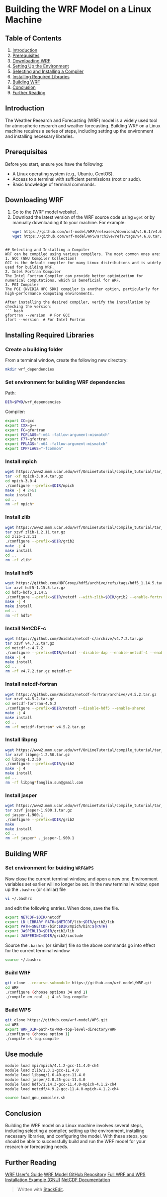 # Building the WRF Model on a Linux Machine

## Table of Contents
1. [Introduction](#introduction)
2. [Prerequisites](#prerequisites)
3. [Downloading WRF](#downloading-wrf)
4. [Setting Up the Environment](#setting-up-the-environment)
5. [Selecting and Installing a Compiler](#selecting-and-installing-a-compiler)
6. [Installing Required Libraries](#installing-required-libraries)
7. [Building WRF](#building-wrf)
8. [Conclusion](#conclusion)
9. [Further Reading](#further-reading)

## Introduction
The Weather Research and Forecasting (WRF) model is a widely used tool for atmospheric research and weather forecasting. Building WRF on a Linux machine requires a series of steps, including setting up the environment and installing necessary libraries.

## Prerequisites
Before you start, ensure you have the following:
- A Linux operating system (e.g., Ubuntu, CentOS).
- Access to a terminal with sufficient permissions (root or sudo).
- Basic knowledge of terminal commands.

## Downloading WRF
1. Go to the [WRF model website].
2. Download the latest version of the WRF source code using `wget` or by manually downloading it to your machine. For example:
   ```bash
   wget https://github.com/wrf-model/WRF/releases/download/v4.6.1/v4.6.1.tar.gz 
   wget https://github.com/wrf-model/WPS/archive/refs/tags/v4.6.0.tar.gz
  ```

## Selecting and Installing a Compiler
WRF can be compiled using various compilers. The most common ones are:
1. GCC (GNU Compiler Collection)
GCC is the default compiler for many Linux distributions and is widely used for building WRF.  
2. Intel Fortran Compiler
The Intel Fortran Compiler can provide better optimization for numerical computations, which is beneficial for WRF. 
3. PGI Compiler
The PGI (NVIDIA HPC SDK) compiler is another option, particularly for high-performance computing environments. 

After installing the desired compiler, verify the installation by checking the version:
``` bash
gfortran --version  # For GCC
ifort --version  # For Intel Fortran
```
## Installing Required Libraries

### Create a building folder
From a terminal window, create the following new directory:
``` bash
mkdir wrf_dependencies
```
### Set environment for building WRF dependencies
Path:
``` bash
DIR=$PWD/wrf_dependencies
```
Compiler:
``` bash
export CC=gcc
export CXX=g++
export FC=gfortran
export FCFLAGS="-m64 -fallow-argument-mismatch"
export F77=gfortran
export FFLAGS="-m64 -fallow-argument-mismatch"
export CPPFLAGS="-fcommon"
```
### Install mpich
``` bash
wget https://www2.mmm.ucar.edu/wrf/OnLineTutorial/compile_tutorial/tar_files/mpich-3.0.4.tar.gz
tar -xf mpich-3.0.4.tar.gz
cd mpich-3.0.4
./configure --prefix=$DIR/mpich
make -j 4 2>&1
make install
cd ..
rm -rf mpich*
```
### Install zlib
``` bash
wget https://www2.mmm.ucar.edu/wrf/OnLineTutorial/compile_tutorial/tar_files/zlib-1.2.11.tar.gz
tar xzvf zlib-1.2.11.tar.gz
cd zlib-1.2.11
./configure --prefix=$DIR/grib2
make -j 4
make install
cd ..
rm -rf zlib*
```
### Install hdf5
``` bash
wget https://github.com/HDFGroup/hdf5/archive/refs/tags/hdf5_1.14.5.tar.gz
tar xzvf hdf5-1.15.5.tar.gz
cd hdf5-hdf5_1.14.5
./configure --prefix=$DIR/netcdf --with-zlib=$DIR/grib2 --enable-fortran --enable-shared
make -j 4
make install
cd ..
rm -rf hdf5*
```
### Install NetCDF-c
``` bash
wget https://github.com/Unidata/netcdf-c/archive/v4.7.2.tar.gz
tar xzvf v4.7.2.tar.gz
cd netcdf-c-4.7.2
./configure --prefix=$DIR/netcdf --disable-dap --enable-netcdf-4 --enable-hdf5 --enable-shared
make -j 4
make install
cd ..
rm -rf v4.7.2.tar.gz netcdf-c*
```
### Install netcdf-fortran
``` bash
wget https://github.com/Unidata/netcdf-fortran/archive/v4.5.2.tar.gz
tar xzvf v4.5.2.tar.gz
cd netcdf-fortran-4.5.2
./configure --prefix=$DIR/netcdf --disable-hdf5 --enable-shared
make -j 4
make install
cd ..
rm -rf netcdf-fortran* v4.5.2.tar.gz
```
### Install libpng
``` bash
wget https://www2.mmm.ucar.edu/wrf/OnLineTutorial/compile_tutorial/tar_files/libpng-1.2.50.tar.gz
tar xzvf libpng-1.2.50.tar.gz
cd libpng-1.2.50
./configure --prefix=$DIR/grib2
make -j 4
make install
cd ..
rm -rf libpng*fanglin.sun@gmail.com
```
### Install jasper
``` bash
wget https://www2.mmm.ucar.edu/wrf/OnLineTutorial/compile_tutorial/tar_files/jasper-1.900.1.tar.gz
tar xzvf jasper-1.900.1.tar.gz
cd jasper-1.900.1
./configure --prefix=$DIR/grib2
make
make install
cd ..
rm -rf jasper* ._jasper-1.900.1
``` 
## Building WRF
### Set environment for buiding `WRF&WPS`
Now close the current terminal window, and open a new one. Environment variables set earlier will no longer be set. In the new terminal window, open up the `.bashrc` (or similar) file
``` bash
vi ~/.bashrc
```
 and edit the following entries. When done, save the file.
 
``` bash
export NETCDF=$DIR/netcdf
export LD_LIBRARY_PATH=$NETCDF/lib:$DIR/grib2/lib
export PATH=$NETCDF/bin:$DIR/mpich/bin:${PATH}
export JASPERLIB=$DIR/grib2/lib
export JASPERINC=$DIR/grib2/include
```
Source the `.bashrc` (or similar) file so the above commands go into effect for the current terminal window
``` bash
source ~/.bashrc
```
### Build WRF
``` bash
git clone --recurse-submodule https://github.com/wrf-model/WRF.git
cd WRF
./configure (choose options 34 and 1)
./compile em_real -j 4 >& log.compile
```
### Build WPS
``` bash
git clone https://github.com/wrf-model/WPS.git
cd WPS
export WRF_DIR=path-to-WRF-top-level-directory/WRF
./configure (choose option 1)
./compile >& log.compile
```
## Use module

```bash
module load mpi/mpich/4.1.2-gcc-11.4.0-ch4 
module load zlib/1.3.1-gcc-11.4.0 
module load libpng/1.6.40-gcc-11.4.0 
module load jasper/2.0.25-gcc-11.4.0 
module load hdf5/1.14.3-gcc-11.4.0-mpich-4.1.2-ch4 
module load netcdf/4.9.2-gcc-11.4.0-mpich-4.1.2-ch4
```
```bash
source load_gnu_compiler.sh
```
## Conclusion
Building the WRF model on a Linux machine involves several steps, including selecting a compiler, setting up the environment, installing necessary libraries, and configuring the model. With these steps, you should be able to successfully build and run the WRF model for your research or forecasting needs.

## Further Reading
[WRF User's Guide](https://www2.mmm.ucar.edu/wrf/users/wrf_users_guide/build/html/index.html)
[WRF Model GitHub Repository](https://github.com/wrf-model/WRF)
[Full WRF and WPS Installation Example (GNU)](https://forum.mmm.ucar.edu/threads/full-wrf-and-wps-installation-example-gnu.12385/)
[NetCDF Documentation](https://docs.unidata.ucar.edu/netcdf-c/current/)


> Written with [StackEdit](https://stackedit.io/).
<!--stackedit_data:
eyJoaXN0b3J5IjpbMTAxMDMxNTAwMywtMTc1MDk2OTU5OCwtNT
c0NTQ3MzM2LDEwNjcyNjgzOTQsMTE0NDIyMzk3MiwtMTczMzA5
NjUxMl19
-->